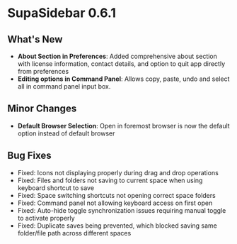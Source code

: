 # SupaSidebar 0.6.1

## What's New
- **About Section in Preferences**: Added comprehensive about section with license information, contact details, and option to quit app directly from preferences
- **Editing options in Command Panel**: Allows copy, paste, undo and select all in command panel input box.

## Minor Changes
- **Default Browser Selection**: Open in foremost browser is now the default option instead of default browser

## Bug Fixes
- Fixed: Icons not displaying properly during drag and drop operations
- Fixed: Files and folders not saving to current space when using keyboard shortcut to save
- Fixed: Space switching shortcuts not opening correct space folders
- Fixed: Command panel not allowing keyboard access on first open
- Fixed: Auto-hide toggle synchronization issues requiring manual toggle to activate properly
- Fixed: Duplicate saves being prevented, which blocked saving same folder/file path across different spaces
